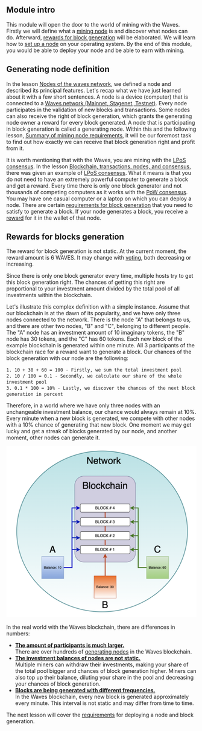 ## Module intro ##

This module will open the door to the world of mining with the Waves.
Firstly we will define what a [mining node](#miner-node-definition) is and discover what nodes can do.
Afterward, [rewards for block generation]() will be elaborated.
We will learn how to [set up a node]() on your operating system.
By the end of this module, you would be able to deploy your node and be able to earn with mining.

## Generating node definition ##

In the lesson [Nodes of the waves network](), we defined a node and described its principal features.
Let's recap what we have just learned about it with a few short sentences.
A node is a device (computer) that is connected to a [Waves network (Mainnet, Stagenet, Testnet)]().
Every node participates in the validation of new blocks and transactions.
Some nodes can also receive the right of block generation, which grants the generating node owner a reward for every block generated.
A node that is participating in block generation is called a generating node.
Within this and the following lesson, [Summary of mining node requirements](), it will be our foremost task to find out how exactly we can receive that block generation right and profit from it.

It is worth mentioning that with the Waves, you are mining with the [LPoS consensus]().
In the lesson [Blockchain, transactions, nodes, and consensus](), there was given an example of [LPoS consensus]().
What it means is that you do not need to have an extremely powerful computer to generate a block and get a reward.
Every time there is only one block generator and not thousands of competing computers as it works with the [PoW consensus]().
You may have one casual computer or a laptop on which you can deploy a node.
There are certain [requirements for block generation]() that you need to satisfy to generate a block.
If your node generates a block, you receive a [reward](#rewards-for-blocks-generation) for it in the wallet of that node.

## Rewards for blocks generation ##

The reward for block generation is not static.
At the current moment, the reward amount is 6 WAVES.
It may change with [voting](https://docs.waves.tech/en/blockchain/mining/mining-reward#voting), both decreasing or increasing.

Since there is only one block generator every time, multiple hosts try to get this block generation right.
The chances of getting this right are proportional to your investment amount divided by the total pool of all investments within the blockchain.

Let's illustrate this complex definition with a simple instance.
Assume that our blockchain is at the dawn of its popularity, and we have only three nodes connected to the network.
There is the node "A" that belongs to us, and there are other two nodes, "B" and "C", belonging to different people. 
The "A" node has an investment amount of 10 imaginary tokens, the "B" node has 30 tokens, and the "C" has 60 tokens.
Each new block of the example blockchain is generated within one minute.
All 3 participants of the blockchain race for a reward want to generate a block.
Our chances of the block generation with our node are the following:
```
1. 10 + 30 + 60 = 100 - Firstly, we sum the total investment pool 
2. 10 / 100 = 0.1 - Secondly, we calculate our share of the whole investment pool
3. 0.1 * 100 = 10% - Lastly, we discover the chances of the next block generation in percent
```
Therefore, in a world where we have only three nodes with an unchangeable investment balance, our chance would always remain at 10%.
Every minute when a new block is generated, we compete with other nodes with a 10% chance of generating that new block.
One moment we may get lucky and get a streak of blocks generated by our node, and another moment, other nodes can generate it.

![](./img/blockgen.png)

In the real world with the Waves blockchain, there are differences in numbers:
- **<u>The amount of participants is much larger.</u>**  
    There are over hundreds of [generating nodes](https://dev.pywaves.org/30dGenerators) in the Waves blockchain.
- **<u>The investment balances of nodes are not static.</u>**  
    Multiple miners can withdraw their investments, making your share of the total pool bigger and chances of block generation higher.
    Miners can also top up their balance, diluting your share in the pool and decreasing your chances of block generation.
- **<u>Blocks are being generated with different frequencies.</u>**  
    In the Waves blockchain, every new block is generated approximately every minute.
    This interval is not static and may differ from time to time.
 
The next lesson will cover the [requirements]() for deploying a node and block generation.